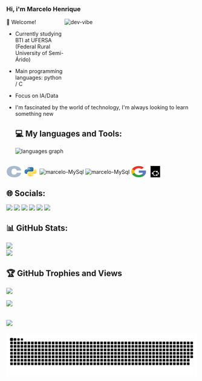 ### Hi, i'm Marcelo Henrique
👋 Welcome! <img align="right" height="220" width="350" alt="dev-vibe" src="https://github.com/user-attachments/assets/23c879cf-ab90-438b-b899-014924ebc83c">
- Currently studying BTI at UFERSA (Federal Rural University of Semi-Árido)
- Main programming languages: python / C                                                 
- Focus on IA/Data
- I'm fascinated by the world of technology, I'm always looking to learn something new
  
  ## 💻 My languages and Tools:

  <img src="https://github-readme-stats.vercel.app/api/top-langs?locale=en&hide_title=true&layout=compact&card_width=300&langs_count=8&theme=dracula&hide_border=true&username=marcelohdev&hide=jupyter%20notebook,tex" height="150" alt="languages graph"  />
<div


<div style="display: inline_block"><br>
  <img align="center" alt="marcelo-C" height="30" width="40" src="https://github.com/devicons/devicon/blob/master/icons/c/c-original.svg">
  <img align="center" alt="marcelo-Python" height="30" width="40" src="https://github.com/devicons/devicon/blob/master/icons/python/python-original.svg">
  <img align="center" alt="marcelo-MySql" height="30" width="40" src="https://cdn.jsdelivr.net/gh/devicons/devicon/icons/git/git-original.svg">
  <img align="center" alt="marcelo-MySql" height="30" width="40" src="https://cdn.jsdelivr.net/gh/devicons/devicon/icons/vscode/vscode-original.svg">
  <img align="center" alt="marcelo-MySql" height="30" width="40" src="https://github.com/devicons/devicon/blob/master/icons/google/google-original.svg">
  <img align="center" alt="marcelo-MySql" height="30" width="40" src="https://github.com/devicons/devicon/blob/master/icons/ubuntu/ubuntu-plain.svg">
</div>

## 🌐 Socials:
<div>
  <a href="https://www.youtube.com/channel/UC4zm1-BmWPBT7-__M6JIcWA" target="_blank"><img src="https://img.shields.io/badge/YouTube-FF0000?style=for-the-badge&logo=youtube&logoColor=white" target="_blank"></a>
  <a href="https://www.instagram.com/marcelohenrique55/" target="_blank"><img src="https://img.shields.io/badge/-Instagram-%23E4405F?style=for-the-badge&logo=instagram&logoColor=white" target="_blank"></a>
 	<a href="https://www.twitch.tv/matielo0" target="_blank"><img src="https://img.shields.io/badge/Twitch-9146FF?style=for-the-badge&logo=twitch&logoColor=white" target="_blank"></a>
 <a href="https://discord.gg/g8PXR5rA" target="_blank"><img src="https://img.shields.io/badge/Discord-7289DA?style=for-the-badge&logo=discord&logoColor=white" target="_blank"></a> 
  <a href = "mailto:marcelo123.mh91@gmail.com"><img src="https://img.shields.io/badge/-Gmail-%23333?style=for-the-badge&logo=gmail&logoColor=white" target="_blank"></a>
  <a href="https://www.linkedin.com/in/marcelo-henrique-62123b1a3/" target="_blank"><img src="https://img.shields.io/badge/-LinkedIn-%230077B5?style=for-the-badge&logo=linkedin&logoColor=white" target="_blank"></a> 
  

## 📊 GitHub Stats:
![](https://github-readme-stats.vercel.app/api?username=marcelohdev&theme=dracula&hide_border=false&include_all_commits=false&count_private=false)<br/>
![](https://github-readme-streak-stats.herokuapp.com/?user=marcelohdev&theme=dracula&hide_border=false)<br/>

</div>


  ## 🏆 GitHub Trophies and Views
  ![](https://github-profile-trophy.vercel.app/?username=marcelohdev&theme=dracula&no-frame=false&no-bg=false&margin-w=4)

<a href="https://github.com/antonkomarev/github-profile-views-counter">
    <img src="https://komarev.com/ghpvc/?username=marcelohenrique0&style=for-the-badge">
</a>

[Ÿ HŸPE]: https://yhype.me
[GitHub Profile Views Counter]: https://github.com/marcelohenrique0/github-profile-views-counter
![](https://hit.yhype.me/github/profile?user_id=1849174)
-
<picture>
  <source
    media="(prefers-color-scheme: dark)"
    srcset="https://raw.githubusercontent.com/marcelohenrique0/marcelohenrique0/output/github-contribution-grid-snake-dark.svg"
  />
  <source
    media="(prefers-color-scheme: light)"
    srcset="https://raw.githubusercontent.com/marcelohenrique0/marcelohenrique0/output/github-contribution-grid-snake.svg"
  />
  <img
    alt="github contribution grid snake animation"
    src="https://raw.githubusercontent.com/marcelohenrique0/marcelohenrique0/output/github-contribution-grid-snake.svg"
  />
</picture>
